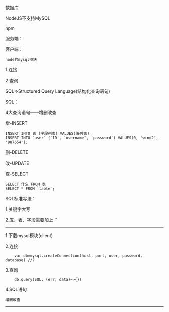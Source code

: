 数据库

NodeJS不支持MySQL

npm

服务端：

客户端：

	node的mysql模块

1.连接

2.查询

SQL=>Structured Query Language(结构化查询语句)

SQL：

4大查询语句——增删改查

增-INSERT
```
INSERT INTO 表 (字段列表) VALUES(值列表)
INSERT INTO `user` (`ID`, `username`, `password`) VALUES(0, 'wind2', '987654');
```
删-DELETE

改-UPDATE

查-SELECT

```
SELECT 什么 FROM 表
SELECT * FROM `table`;
```
SQL标准写法：

1.关键字大写

2.库、表、字段需要加上 \`\`

---

1.下载mysql模块(client)

2.连接
```
	var db=mysql.createConnection(host, port, user, password, database)	//?
```
3.查询
```
	db.query(SQL, (err, data)=>{})
```
4.SQL语句

	增删改查

------------------------------------------------------------------------------
